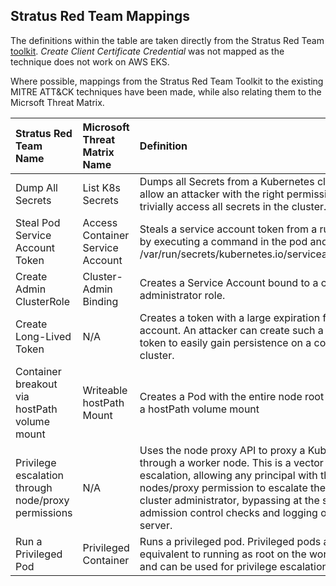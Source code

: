 ## Stratus Red Team Mappings


The definitions within the table are taken directly from the Stratus Red Team [toolkit](https://stratus-red-team.cloud/attack-techniques/kubernetes/). *Create Client Certificate Credential* was not mapped as the technique does not work on AWS EKS. 

Where possible, mappings from the Stratus Red Team Toolkit to the existing MITRE ATT&CK techniques have been made, while also relating them to the Micrsoft Threat Matrix.


| Stratus Red Team Name | Microsoft Threat Matrix Name | Definition |  Technique(s) | MITRE ATT&CK Mapping|
|:-----------------------------|:-----------------|:-----------------|:-----------------|--------:|
| Dump All Secrets	| List K8s Secrets |Dumps all Secrets from a Kubernetes cluster. This allow an attacker with the right permissions to trivially access all secrets in the cluster.| Credential Access |  [T1557.002](https://attack.mitre.org/techniques/T1557/002/)   | 
| Steal Pod Service Account Token |  Access Container Service Account |Steals a service account token from a running pod, by executing a command in the pod and reading /var/run/secrets/kubernetes.io/serviceaccount/token| Credential Access | [T1550](https://attack.mitre.org/techniques/T1550/) |
| Create Admin ClusterRole	| Cluster-Admin Binding |Creates a Service Account bound to a cluster administrator role.| Persistence, Privilege Escalation | [T1098](https://attack.mitre.org/techniques/T1098/) |
| Create Long-Lived Token | N/A | Creates a token with a large expiration for a service account. An attacker can create such a long-lived token to easily gain persistence on a compromised cluster.| Persistence | [T1098.001](https://attack.mitre.org/techniques/T1098/001/) |
| Container breakout via hostPath volume mount	| Writeable hostPath Mount |Creates a Pod with the entire node root filesystem as a hostPath volume mount| Privilege Escalation | [T1611](https://attack.mitre.org/techniques/T1611/) |
| Privilege escalation through node/proxy permissions | N/A |Uses the node proxy API to proxy a Kubelet request through a worker node. This is a vector of privilege escalation, allowing any principal with the nodes/proxy permission to escalate their privilege to cluster administrator, bypassing at the same time admission control checks and logging of the API server.| Privilege Escalation | [T1548](https://attack.mitre.org/techniques/T1548/) | 
| Run a Privileged Pod	| Privileged Container |Runs a privileged pod. Privileged pods are equivalent to running as root on the worker node, and can be used for privilege escalation.| Privilege Escalation | [T1611](https://attack.mitre.org/techniques/T1611/) |

